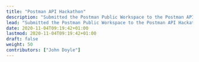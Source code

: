 ```yaml
---
title: "Postman API Hackathon"
description: "Submitted the Postman Public Workspace to the Postman API Hackathon."
lead: "Submitted the Postman Public Workspace to the Postman API Hackathon."
date: 2020-11-04T09:19:42+01:00
lastmod: 2020-11-04T09:19:42+01:00
draft: false
weight: 50
contributors: ["John Doyle"]
---
```

